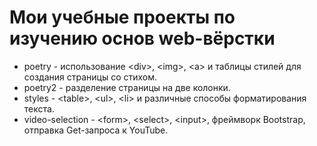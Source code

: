 # Мои учебные проекты по изучению основ web-вёрстки
- poetry - использование \<div>, \<img>, \<a> и таблицы стилей для создания страницы со стихом.
- poetry2 - разделение страницы на две колонки.
- styles - \<table>, \<ul>, \<li> и различные способы форматирования текста.
- video-selection - \<form>, \<select>, \<input>, фреймворк Bootstrap, отправка Get-запроса к YouTube.
